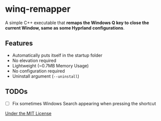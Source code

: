 # winq-remapper
A simple C++ executable that **remaps the Windows Q key to close the current Window, same as some Hyprland configurations**.

## Features
- Automatically puts itself in the startup folder
- No elevation required
- Lightweight (~0.7MB Memory Usage)
- No configuration required
- Uninstall argument (`--uninstall`)

## TODOs
- [ ] Fix sometimes Windows Search appearing when pressing the shortcut

[Under the MIT License](LICENSE)